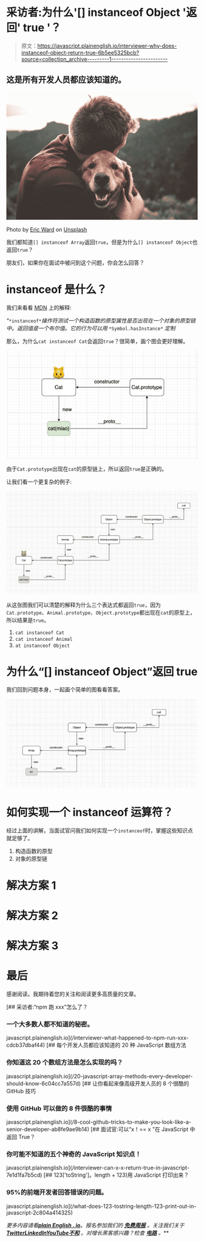 # 采访者:为什么'[] instanceof Object '返回' true '？

> 原文：<https://javascript.plainenglish.io/interviewer-why-does-instanceof-object-return-true-6b5ee5325bcb?source=collection_archive---------1----------------------->

## 这是所有开发人员都应该知道的。

![](img/e8ffca5a8025f97eeb32920aaf9809d8.png)

Photo by [Eric Ward](https://unsplash.com/@ericjamesward?utm_source=medium&utm_medium=referral) on [Unsplash](https://unsplash.com?utm_source=medium&utm_medium=referral)

我们都知道`[] instanceof Array`返回`true`，但是为什么`[] instanceof Object`也返回`true`？

朋友们，如果你在面试中被问到这个问题，你会怎么回答？

# instanceof 是什么？

我们来看看 [MDN](https://developer.mozilla.org/en-US/docs/Web/JavaScript/Reference/Operators/instanceof) 上的解释:

*"*`*instanceof*`*操作符测试一个构造函数的原型属性是否出现在一个对象的原型链中。返回值是一个布尔值。它的行为可以用* `*Symbol.hasInstance*` *定制*

那么，为什么`cat instanceof Cat`会返回`true`？很简单，画个图会更好理解。

![](img/32b35ae9970d87758b86f9f56b89f2ba.png)

由于`Cat.prototype`出现在`cat`的原型链上，所以返回`true`是正确的。

让我们看一个更复杂的例子:

![](img/01660965b195a31a2b77c508d822e274.png)

从这张图我们可以清楚的解释为什么三个表达式都返回`true`，因为`Cat.prototype`、`Animal.prototype`、`Object.prototype`都出现在`cat`的原型上，所以结果是`true`。

1.  `cat instanceof Cat`
2.  `cat instanceof Animal`
3.  `at instanceof Object`

# 为什么“[] instanceof Object”返回 true

我们回到问题本身，一起画个简单的图看看答案。

![](img/7e90c0a403cb85dc9168c6eae2e830ae.png)

# 如何实现一个 instanceof 运算符？

经过上面的讲解，当面试官问我们如何实现一个`instanceof`时，掌握这些知识点就足够了。

1.  构造函数的原型
2.  对象的原型链

# 解决方案 1

# 解决方案 2

# 解决方案 3

# 最后

感谢阅读。我期待着您的关注和阅读更多高质量的文章。

[](/interviewer-what-happened-to-npm-run-xxx-cdcb37dbaf44) [## 采访者:“npm 跑 xxx”怎么了？

### 一个大多数人都不知道的秘密。

javascript.plainenglish.io](/interviewer-what-happened-to-npm-run-xxx-cdcb37dbaf44) [](/20-javascript-array-methods-every-developer-should-know-6c04cc7a557d) [## 每个开发人员都应该知道的 20 种 JavaScript 数组方法

### 你知道这 20 个数组方法是怎么实现的吗？

javascript.plainenglish.io](/20-javascript-array-methods-every-developer-should-know-6c04cc7a557d) [](/8-cool-github-tricks-to-make-you-look-like-a-senior-developer-ab8fe9ae9b14) [## 让你看起来像高级开发人员的 8 个很酷的 GitHub 技巧

### 使用 GitHub 可以做的 8 件很酷的事情

javascript.plainenglish.io](/8-cool-github-tricks-to-make-you-look-like-a-senior-developer-ab8fe9ae9b14) [](/interviewer-can-x-x-return-true-in-javascript-7e1d1fa7b5cd) [## 面试官:可以“x！== x "在 JavaScript 中返回 True？

### 你可能不知道的五个神奇的 JavaScript 知识点！

javascript.plainenglish.io](/interviewer-can-x-x-return-true-in-javascript-7e1d1fa7b5cd) [](/what-does-123-tostring-length-123-print-out-in-javascript-2c804a414325) [## 123['toString']。length + 123)用 JavaScript 打印出来？

### 95%的前端开发者回答错误的问题。

javascript.plainenglish.io](/what-does-123-tostring-length-123-print-out-in-javascript-2c804a414325) 

*更多内容请看*[***plain English . io***](https://plainenglish.io/)*。报名参加我们的* [***免费周报***](http://newsletter.plainenglish.io/) *。关注我们关于*[***Twitter***](https://twitter.com/inPlainEngHQ)[***LinkedIn***](https://www.linkedin.com/company/inplainenglish/)*[***YouTube***](https://www.youtube.com/channel/UCtipWUghju290NWcn8jhyAw)*[***不和***](https://discord.gg/GtDtUAvyhW) *。对增长黑客感兴趣？检查* [***电路***](https://circuit.ooo/) *。***